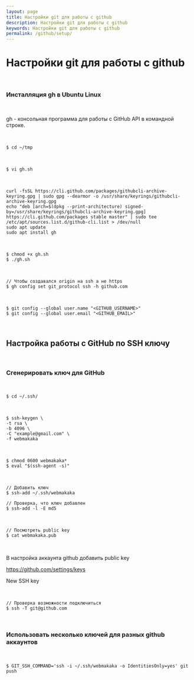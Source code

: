 ```yaml
---
layout: page
title: Настройки git для работы с github
description: Настройки git для работы с github
keywords: Настройки git для работы с github
permalink: /github/setup/
---
```


# Настройки git для работы с github

<br/>

### Инсталляция gh в Ubuntu Linux

<br/>

gh - консольная программа для работы с GitHub API в командной строке.

<br/>

```
$ cd ~/tmp
```

<br/>

```
$ vi gh.sh
```

<br/>

```
curl -fsSL https://cli.github.com/packages/githubcli-archive-keyring.gpg | sudo gpg --dearmor -o /usr/share/keyrings/githubcli-archive-keyring.gpg
echo "deb [arch=$(dpkg --print-architecture) signed-by=/usr/share/keyrings/githubcli-archive-keyring.gpg] https://cli.github.com/packages stable master" | sudo tee /etc/apt/sources.list.d/github-cli.list > /dev/null
sudo apt update
sudo apt install gh
```

<br/>

```
$ chmod +x gh.sh
$ ./gh.sh
```

<br/>

```
// Чтобы создавался origin на ssh а не https
$ gh config set git_protocol ssh -h github.com
```

<br/>

```
$ git config --global user.name "<GITHUB_USERNAME>"
$ git config --global user.email "<GITHUB_EMAIL>"
```

<br/>

## Настройка работы с GitHub по SSH ключу

<br/>

### Сгенерировать ключ для GitHub

<br/>

    $ cd ~/.ssh/

<br/>

    $ ssh-keygen \
    -t rsa \
    -b 4096 \
    -C "example@gmail.com" \
    -f webmakaka

<br/>

    $ chmod 0600 webmakaka*
    $ eval "$(ssh-agent -s)"

<br/>

    // Добавить ключ
    $ ssh-add ~/.ssh/webmakaka

    // Проверка, что ключ добавлен
    $ ssh-add -l -E md5

<br/>

```
// Посмотреть public key
$ cat webmakaka.pub
```

<br/>

В настройка аккаунта github добавить public key

https://github.com/settings/keys

New SSH key

<br/>

```
// Проверка возможности подключиться
$ ssh -T git@github.com
```

<br/>

### Использовать несколько ключей для разных github аккаунтов

<br/>

```
$ GIT_SSH_COMMAND='ssh -i ~/.ssh/webmakaka -o IdentitiesOnly=yes' git push
```

<br/>

<!--

// Страница генерации токена
https://github.com/settings/tokens

-->
